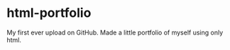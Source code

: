 # html-portfolio
My first ever upload on GitHub. Made a little portfolio of myself using only html. 
